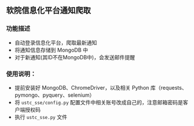 软院信息化平台通知爬取
---
### 功能描述
- 自动登录信息化平台，爬取最新通知
- 将通知信息存储到 MongoDB 中
- 对于新通知(其ID不在MongoDB中)，会发送邮件提醒

### 使用说明：
- 提前安装好 MongoDB、ChromeDriver，以及相关 Python 库（requests、pymongo、pyquery、selenium）
- 将 `ustc_sse/config.py` 配置文件中相关账号改成自己的，注意邮箱密码是客户端授权码
- 执行 `ustc_sse.py` 文件

